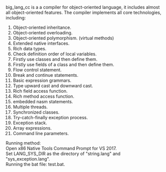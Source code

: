 big_lang_cc is a a compiler for object-oriented language, it includes almost all object-oriented features. The compiler implements all core technologies, including:
1.  Object-oriented inheritance.
2.  Object-oriented overloading.
3.  Object-oriented polymorphism. (virtual methods)
4.  Extended native interfaces.
5.  Rich data types.
6.  Check definition order of local variables.
7.  Firstly use classes and then define them.
8.  Firstly use fields of a class and then define them.
9.  Flow control statement.
10. Break and continue statements.
11. Basic expression grammars.
12. Type upward cast and downward cast.
13. Rich field access function.
14. Rich method access function.
15. embedded nasm statements.
16. Multiple threads.
17. Synchronized classes.
18. Try-catch-finally exception process.
19. Exception stack.
20. Array expressions.
21. Command line parameters.

Running method:<br>
Open x86 Native Tools Command Prompt for VS 2017.<br>
Set LANG_SYS_DIR as the directory of "string.lang" and "sys_exception.lang".<br>
Running the bat file: test.bat.<br>
